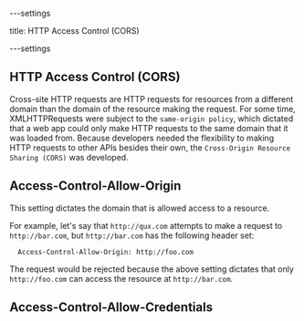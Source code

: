 ---settings

title: HTTP Access Control (CORS)

---settings

## HTTP Access Control (CORS)

Cross-site HTTP requests are HTTP requests for resources from a different domain
than the domain of the resource making the request. For some time, XMLHTTPRequests
were subject to the `same-origin policy`, which dictated that a web app could
only make HTTP requests to the same domain that it was loaded from. Because 
developers needed the flexibility to making HTTP requests to other APIs besides
their own, the `Cross-Origin Resource Sharing (CORS)` was developed.

## Access-Control-Allow-Origin

This setting dictates the domain that is allowed access to a resource. 

For example, let's say that `http://qux.com` attempts to make a request to 
`http://bar.com`, but `http://bar.com` has the following header set:

```
  Access-Control-Allow-Origin: http://foo.com
```

The request would be rejected because the above setting dictates that only 
`http://foo.com`  can access the resource at `http://bar.com`.

## Access-Control-Allow-Credentials
